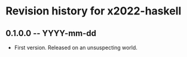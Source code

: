 # Revision history for x2022-haskell

## 0.1.0.0 -- YYYY-mm-dd

* First version. Released on an unsuspecting world.
